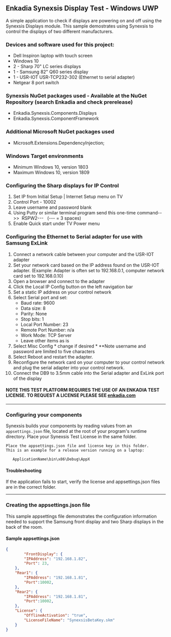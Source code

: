 ## Enkadia Synexsis Display Test - Windows UWP
A simple application to check if displays are powering on and off using the Synexsis Displays module. This sample demostrates
using Synexsis to control the displays of two different manufacturers.

### Devices and software used for this project:
  * Dell Inspiron laptop with touch screen
  * Windows 10
  * 2 - Sharp 70" LC series displays
  * 1 - Samsung 82" Q60 series display
  * 1 - USR-IOT USR-TCP232-302 (Ethernet to serial adapter)
  * Netgear 8 port switch
  
### Synexsis NuGet packages used - Available at the NuGet Repository (search Enkadia and check prerelease)
  * Enkadia.Synexsis.Components.Displays
  * Enkadia.Synexsis.ComponentFramework
  
### Additional Microsoft NuGet packages used
  * Microsoft.Extensions.DependencyInjection;
  
### Windows Target environments
   * Minimum Windows 10, version 1803
   * Maximum Windows 10, version 1809
   
### Configuring the Sharp displays for IP Control
  1. Set IP from Initial Setup | Internet Setup menu on TV
  2. Control Port - 10002
  3. Leave username and password blank
  4. Using Putty or similar terminal program send this one-time command-->>  RSPW2---   (--- = 3 spaces)
  5. Enable Quick start under TV Power menu
  
### Configuring the Ethernet to Serial adapter for use with Samsung ExLink
  1. Connect a network cable between your computer and the USR-IOT adapter
  2. Set your network card based on the IP address found on the USR-IOT adapter. (Example: Adapter is often set to 192.168.0.1, computer network card set to 192.168.0.10)
  3. Open a browser and connect to the adapter 
  4. Click the Local IP Config button on the left navigation bar
  5. Set a static IP address on your control network
  6. Select Serial port and set:
     * Baud rate: 9600
     * Data size: 8
     * Parity: None
     * Stop bits: 1
     * Local Port Number: 23
     * Remote Port Number: n/a
     * Work Mode: TCP Server
     * Leave other items as is
   7. Select Misc Config
     * change if desired
     * **Note username and password are limited to five characters
   8. Select Reboot and restart the adapter.
   9. Reconfigure the network card on your computer to your control network and plug the serial adapter into your control network.
  10. Connect the DB9 to 3.5mm cable into the Serial adapter and ExLink port of the display
   
#### NOTE THIS TEST PLATFORM REQUIRES THE USE OF AN ENKADIA TEST LICENSE. TO REQUEST A LICENSE PLEASE SEE [enkadia.com](https://www.enkadia.com)
---
### Configuring your components
Synexsis builds your components by reading values from an `appsettings.json` file, located at the root of your program's runtime directory. Place your Synexsis Test License in the same folder.

```text
Place the appsettings.json file and license key in this folder.
This is an example for a release version running on a laptop:

   ApplicationName\bin\x86\Debug\AppX

```
#### Troubleshooting
If the application fails to start, verify the license and appsettings.json files are in the correct folder.

---
### Creating the appsettings.json file
This sample appsettings file demonstrates the configuration information needed to support the Samsung front display and two Sharp displays in the back of the room.

#### Sample appsettings.json
```json
{
    	"FrontDisplay": {
		"IPAddress": "192.168.1.82",
		"Port": 23,
	},
	"Rear1": {
		"IPAddress": "192.168.1.81",
		"Port":10002,
	},
	"Rear2": {
		"IPAddress": "192.168.1.81",
		"Port":10002,
	},
	"License": {
		"OfflineActivation": "true",
		"LicenseFileName": "SynexsisBetaKey.skm"
	}
}
```

